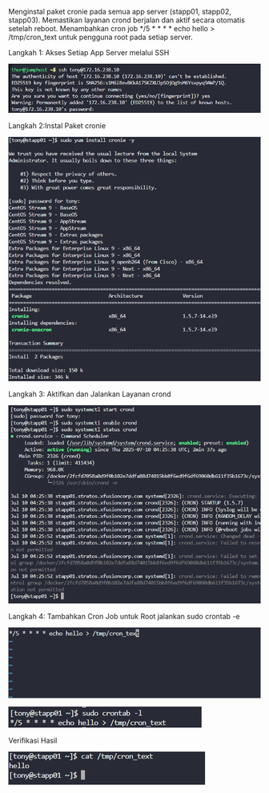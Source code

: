 Menginstal paket cronie pada semua app server (stapp01, stapp02, stapp03).
Memastikan layanan crond berjalan dan aktif secara otomatis setelah reboot.
Menambahkan cron job */5 * * * * echo hello > /tmp/cron_text untuk pengguna root pada setiap server.

Langkah 1: Akses Setiap App Server melalui SSH

![alt text](image-13.png)

Langkah 2:Instal Paket cronie

![alt text](image-14.png)

Langkah 3: Aktifkan dan Jalankan Layanan crond

![alt text](image-15.png)

Langkah 4: Tambahkan Cron Job untuk Root
jalankan sudo crontab -e

![alt text](image-16.png)

![alt text](image-17.png)

Verifikasi Hasil


![alt text](image-12.png)